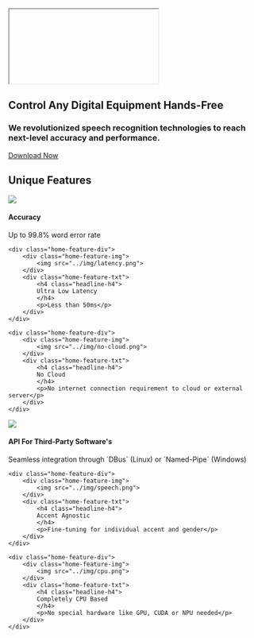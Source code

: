 <div class="media-row">
	<div class="video-container" onclick="showVideo()" style="display:block;">
	<div class="thumbnail"></div>
	<iframe 
		id="videoIframe"
		class="iframe-embed"
		src=""
		allow="autoplay; encrypted-media"
		allowfullscreen >
	</iframe>
	</div>
  <div class="image-box">
    <h2 class="h2-headline">
        <span>Control Any Digital Equipment Hands-Free</span>
    </h2>
    <h3 class="h3-headline">
	    We revolutionized speech recognition technologies to reach next-level accuracy and performance.
    </h3>
    <a href="/Installation" class="button-dl-home">Download Now</a>
  </div>
</div>

<!--## Key Features
/// html | div[style='float: left; width: 45%;']
- Up to 99.8% accuracy.
- Low latency recognition (less than 50ms).
- No connection to cloud or external server.
- No wake-up word
///

/// html | div[style='float: right;width: 55%;']
- Fine-tuning for individual accent and gender.
- Seamless integration with third-party software's through our API's on `DBus` (Linux) or `Named-Pipe` (Windows).
- CPU-Based, no special hardware(GPU, CUDA, ...)
///-->
<h2 id="unique-features" class="home-features">
    Unique Features
	<a class="headerlink" href="#unique-features" title="Permanent link">
	</a>
</h2>

<div class="home-features">
	<div class="home-feature-div">
		<div class="home-feature-img">
			<img src="../img/accuracy.png">
		</div>
		<div class="home-feature-txt">
			<h4 class="headline-h4">
			Accuracy
			</h4>
			<p>Up to 99.8% word error rate</p>
		</div>
	</div>

	<div class="home-feature-div">
		<div class="home-feature-img">
			<img src="../img/latency.png">
		</div>
		<div class="home-feature-txt">
			<h4 class="headline-h4">
			Ultra Low Latency
			</h4>
			<p>Less than 50ms</p>
		</div>
	</div>

	<div class="home-feature-div">
		<div class="home-feature-img">
			<img src="../img/no-cloud.png">
		</div>
		<div class="home-feature-txt">
			<h4 class="headline-h4">
			No Cloud
			</h4>
			<p>No internet connection requirement to cloud or external server</p>
		</div>
	</div>
</div>

<div class="home-features">
	<div class="home-feature-div">
		<div class="home-feature-img">
			<img src="../img/api.png">
		</div>
		<div class="home-feature-txt">
			<h4 class="headline-h4">
			API For Third-Party Software's
			</h4>
			<p>Seamless integration through `DBus` (Linux) or `Named-Pipe` (Windows)</p>
		</div>
	</div>

	<div class="home-feature-div">
		<div class="home-feature-img">
			<img src="../img/speech.png">
		</div>
		<div class="home-feature-txt">
			<h4 class="headline-h4">
			Accent Agnostic
			</h4>
			<p>Fine-tuning for individual accent and gender</p>
		</div>
	</div>

	<div class="home-feature-div">
		<div class="home-feature-img">
			<img src="../img/cpu.png">
		</div>
		<div class="home-feature-txt">
			<h4 class="headline-h4">
			Completely CPU Based
			</h4>
			<p>No special hardware like GPU, CUDA or NPU needed</p>
		</div>
	</div>
</div>

